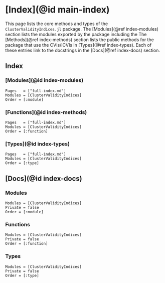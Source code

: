 # [Index](@id main-index)

This page lists the core methods and types of the `ClusterValidityIndices.jl` package.
The [Modules](@ref index-modules) section lists the modules exported by the package including the
The [Methods](@ref index-methods) section lists the public methods for the package that use the CVIs/ICVIs in [Types](@ref index-types).
Each of these entries link to the docstrings in the [Docs](@ref index-docs) section.

## Index

### [Modules](@id index-modules)

```@index
Pages   = ["full-index.md"]
Modules = [ClusterValidityIndices]
Order = [:module]
```

### [Functions](@id index-methods)

```@index
Pages   = ["full-index.md"]
Modules = [ClusterValidityIndices]
Order = [:function]
```

### [Types](@id index-types)

```@index
Pages   = ["full-index.md"]
Modules = [ClusterValidityIndices]
Order = [:type]
```

## [Docs](@id index-docs)

### Modules

```@autodocs
Modules = [ClusterValidityIndices]
Private = false
Order = [:module]
```

### Functions

```@autodocs
Modules = [ClusterValidityIndices]
Private = false
Order = [:function]
```

### Types

```@autodocs
Modules = [ClusterValidityIndices]
Private = false
Order = [:type]
```
